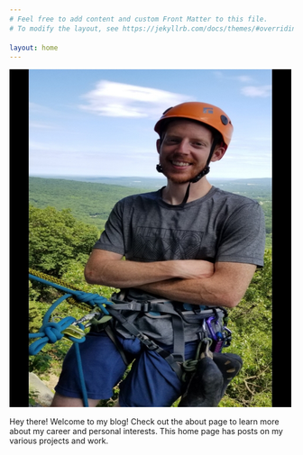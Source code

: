 ```yaml
---
# Feel free to add content and custom Front Matter to this file.
# To modify the layout, see https://jekyllrb.com/docs/themes/#overriding-theme-defaults

layout: home
---
```


 <img src="/assets/20210606_071046.jpg" alt="At the top of Frog's Head" width="500" height="600"> 


Hey there! Welcome to my blog! Check out the about page to learn more about my career and personal interests. This home page has posts on my various projects and work.